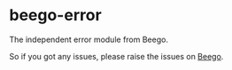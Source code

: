 # beego-error
The independent error module from Beego.

So if you got any issues, please raise the issues on [Beego](https://github.com/beego/beego).